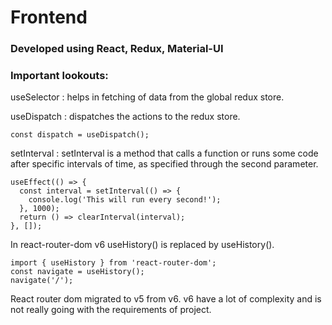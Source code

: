 # Frontend 

### Developed using React, Redux, Material-UI

### Important lookouts:
useSelector : helps in fetching of data from the global redux store.

useDispatch : dispatches the actions to the redux store.

```
const dispatch = useDispatch();
```

setInterval : setInterval is a method that calls a function or runs some code after specific intervals of time, as specified through the second parameter.

```
useEffect(() => {
  const interval = setInterval(() => {
    console.log('This will run every second!');
  }, 1000);
  return () => clearInterval(interval);
}, []);
```

In react-router-dom v6 useHistory() is replaced by useHistory().

```
import { useHistory } from 'react-router-dom';
const navigate = useHistory();
navigate('/');
```

React router dom migrated to v5 from v6. v6 have a lot of complexity and is not really going with the requirements of project.
